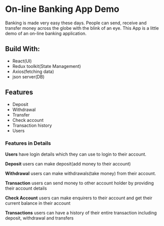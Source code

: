 # On-line Banking App Demo

Banking is made very easy these days. People can send, receive and transfer money across the globe with the blink of an eye. This App is a little demo of an on-line banking application.

## Build With:

* React(UI)
* Redux toolkit(State Management)
* Axios(fetching data)
* json server(DB)

## Features

* Deposit
* Withdrawal
* Transfer
* Check account
* Transaction history
* Users

### Features in Details

**Users** have login details which they can use to login to their account.

**Deposit** users can make deposit(add money to their account) 

**Withdrawal** users can make withdrawals(take money) from their account.

**Transaction** users can send money to other account holder by providing their account details

**Check Account** users can make enquirers to their account and get their current balance in their account

**Transactions** users can have a history of their entire transaction including deposit, withdrawal and transfers

